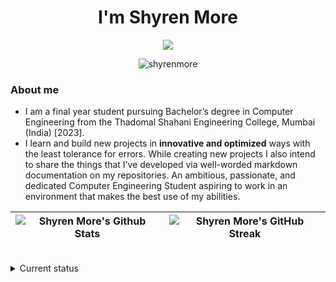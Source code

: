 <h1 align="center"> I'm Shyren More </h1>



<p align="center">
  <a href="https://github.com/ShyrenMore"><img src="https://readme-typing-svg.herokuapp.com?color=5B5B5B&center=true&vCenter=true&lines=Front-end+developer;Machine+learning+enthusiast;Can+code+few+lines+in+PHP+and+Django;Always+learning+new+things&height=45&color=311219&vCenter=true"></a>
</p>

<p align="center"> <img src="https://komarev.com/ghpvc/?username=shyrenmore&color=5A84CA" alt="shyrenmore" /> </p>

### About me

- I am a final year student pursuing Bachelor’s degree in Computer Engineering from the Thadomal Shahani Engineering College, Mumbai (India) [2023].
- I learn and build new projects in **innovative and optimized** ways with the least tolerance for errors. While creating new projects I also intend to share the things that I’ve developed via well-worded markdown documentation on my repositories. An ambitious, passionate, and dedicated Computer Engineering Student aspiring to work in an environment that makes the best use of my abilities.

| ![Shyren More's Github Stats](https://github-readme-stats.vercel.app/api?username=ShyrenMore&show_icons=true_color=fff&theme=algolia) |  ![Shyren More's GitHub Streak](https://github-readme-streak-stats.herokuapp.com/?user=ShyrenMore&theme=algolia) |
| --- | --- |
<br>

<details>
 <summary>Current status</summary>
  


- I recently built **[Etherfunds | A blockchain based crowdfunding platform](https://github.com/DevelopersLeague/Etherfunds)**
- I’m currently working on **React.js** and **[Problem Solving](https://github.com/ShyrenMore/Skylight)** skills
<!-- - 👯 I’m looking to collaborate on opportunities related to **web development** -->
-  I’m looking for full-time roles as a software development engineer or similar role
- Skilled in C/C++ and JavaScript. Versed with Python and Java.
- Comfortable working with ReactJS, Django, PHP, MySQL.
- Documentation Tools/Frameworks: Markdown, PPT.
- How to reach me **https://www.linkedin.com/in/shyrenmore/**
- Fun fact **My name is pronounced as Shy run**

<!-- ## 🔥 My contribution streak

<p align="center">
  <a href="https://github.com/ShyrenMore/github-readme-streak-stats">
    <img src="https://github-readme-streak-stats.herokuapp.com/?user=ShyrenMore#version3"/>
  </a>
</p>
 -->

<br>

[![Shyren More's GitHub Activity Graph](https://activity-graph.herokuapp.com/graph?username=ShyrenMore&theme=react-dark)](https://github.com/ShyrenMore)
